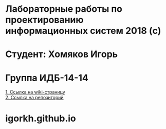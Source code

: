 # Лабораторные работы по проектированию информационных систем 2018 (c)
# Студент: Хомяков Игорь 
# Группа ИДБ-14-14

[1. Ссылка на wiki-страницу](https://github.com/igorWEBdeveloper/igorkh.github.io/wiki)<br>
[2. Ссылка на репозиторий](https://github.com/igorWEBdeveloper/igorkh.github.io)


# igorkh.github.io
